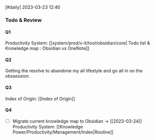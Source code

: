 [#daily]
2023-03-23
12:40

### Todo & Review
#### Q1
Productivity System: [[system/prod/v-it/tool/obsidian/core| Todo list & Knowledge map : Obsidian vs OneNote]]
#### Q2
Getting the resolve to abandone my all lifestyle and go all in on the obssession.
#### Q3
Index of Origin: [[Index of Origin]]
#### Q4
- [ ] Migrate current knowledge map to Obsidian -> [[2023-03-24]]
Productivity System: [[Knowledge Power/Productivity/Management/Index|Routine]]

